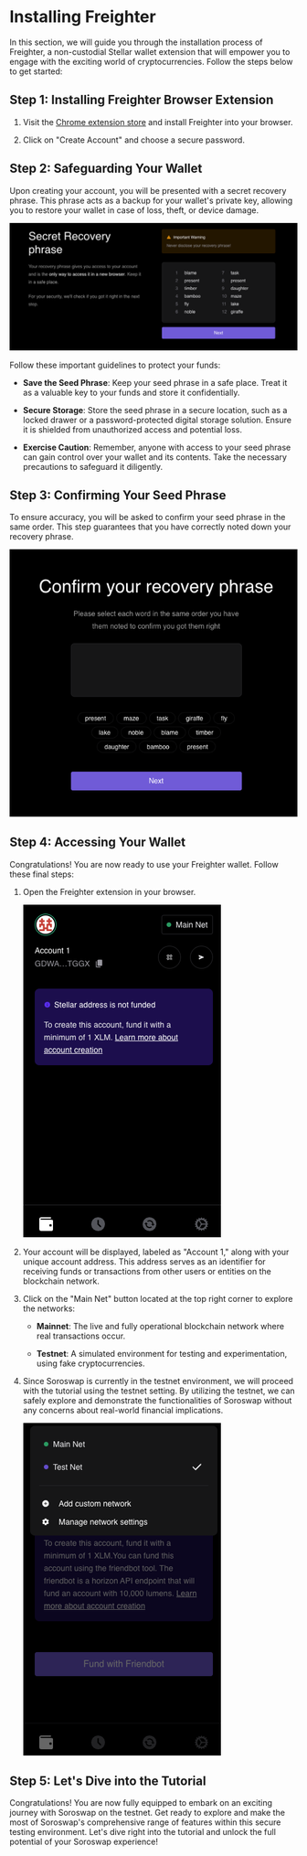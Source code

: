 # Installing Freighter

In this section, we will guide you through the installation process of Freighter, a non-custodial Stellar wallet extension that will empower you to engage with the exciting world of cryptocurrencies. Follow the steps below to get started:

## Step 1: Installing Freighter Browser Extension

1. Visit the [Chrome extension store](https://chrome.google.com/webstore/category/extensions?hl=en) and install Freighter into your browser.

2. Click on "Create Account" and choose a secure password.

## Step 2: Safeguarding Your Wallet

Upon creating your account, you will be presented with a secret recovery phrase. This phrase acts as a backup for your wallet's private key, allowing you to restore your wallet in case of loss, theft, or device damage.

![](images/phrase.png)

Follow these important guidelines to protect your funds:

- **Save the Seed Phrase**: Keep your seed phrase in a safe place. Treat it as a valuable key to your funds and store it confidentially.

- **Secure Storage**: Store the seed phrase in a secure location, such as a locked drawer or a password-protected digital storage solution. Ensure it is shielded from unauthorized access and potential loss.

- **Exercise Caution**: Remember, anyone with access to your seed phrase can gain control over your wallet and its contents. Take the necessary precautions to safeguard it diligently.

## Step 3: Confirming Your Seed Phrase

To ensure accuracy, you will be asked to confirm your seed phrase in the same order. This step guarantees that you have correctly noted down your recovery phrase.

![](images/confirm-phrase.png)

## Step 4: Accessing Your Wallet

Congratulations! You are now ready to use your Freighter wallet. Follow these final steps:

1. Open the Freighter extension in your browser.

   ![](images/account.png)

2. Your account will be displayed, labeled as "Account 1," along with your unique account address. This address serves as an identifier for receiving funds or transactions from other users or entities on the blockchain network.

3. Click on the "Main Net" button located at the top right corner to explore the networks:

   - **Mainnet**: The live and fully operational blockchain network where real transactions occur.

   - **Testnet**: A simulated environment for testing and experimentation, using fake cryptocurrencies.

4. Since Soroswap is currently in the testnet environment, we will proceed with the tutorial using the testnet setting. By utilizing the testnet, we can safely explore and demonstrate the functionalities of Soroswap without any concerns about real-world financial implications.

   ![](images/testnet.png)

## Step 5: Let's Dive into the Tutorial

Congratulations! You are now fully equipped to embark on an exciting journey with Soroswap on the testnet. Get ready to explore and make the most of Soroswap's comprehensive range of features within this secure testing environment. Let's dive right into the tutorial and unlock the full potential of your Soroswap experience!
